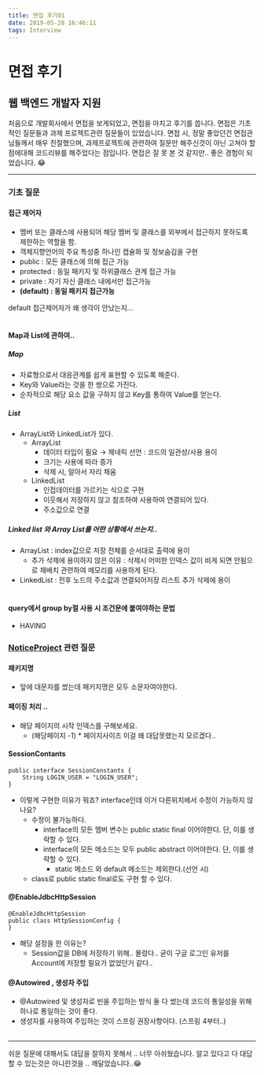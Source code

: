 ```yaml
---
title: 면접 후기01
date: 2019-05-28 16:46:11
tags: Interview
---
```

# 면접 후기
## 웹 백엔드 개발자 지원

처음으로 개발회사에서 면접을 보게되었고, 면접을 마치고 후기를 씁니다.
면접은 기초적인 질문들과 과제 프로젝트관련 질문들이 있었습니다.
면접 시, 정말 좋았던건 면접관님들께서 매우 친절했으며, 과제프로젝트에 관련하여 질문만 해주신것이 아닌 고쳐야 할 점에대해 코드리뷰를 해주었다는 점입니다.
면접은 잘 못 본 것 같지만.. 좋은 경험이 되었습니다. 😂

---

### 기초 질문

#### 접근 제어자
- 멤버 또는 클래스에 사용되어 해당 멤버 및 클래스를 외부에서 접근하지 못하도록 제한하는 역할을 함.
- 객체지향언어의 주요 특성중 하나인 캡슐화 및 정보숨김을 구현
- public : 모든 클래스에 의해 접근 가능
- protected : 동일 패키지 및 하위클래스 관계 접근 가능
- private : 자기 자신 클래스 내에서만 접근가능
- **(default) : 동일 패키지 접근가능**

default 접근제어자가 왜 생각이 안났는지... 
<br><br>

#### Map과 List에 관하여..
##### Map
- 자료형으로서 대응관계를 쉽게 표현할 수 있도록 해준다.
- Key와 Value라는 것을 한 쌍으로 가진다.
- 순차적으로 해당 요소 값을 구하지 않고 Key를 통하여 Value를 얻는다.

##### List
- ArrayList와 LinkedList가 있다.
    - ArrayList
        - 데이터 타입이 필요 → 제네릭 선언 : 코드의 일관성/사용 용이
        - 크기는 사용에 따라 증가
        - 삭제 시, 알아서 자리 채움
    - LinkedList
        - 인접데이터를 가르키는 식으로 구현
        - 이웃해서 저장하지 않고 참조하여 사용하여 연결되어 있다. 
        - 주소값으로 연결

##### Linked list 와 Array List를 어떤 상황에서 쓰는지..
- ArrayList : index값으로 저장 전체를 순서대로 출력에 용이
    - 추가 삭제에 용이하지 않은 이유 : 삭제시 어떠한 인덱스 값이 비게 되면 안됨으로 재배치 관련하여 메모리를 사용하게 된다. 
- LinkedList : 전후 노드의 주소값과 연결되어저장 리스트 추가 삭제에 용이
<br><br>

#### query에서 group by절 사용 시 조건문에 붙여야하는 문법
- HAVING

### [NoticeProject](https://cyr9210.github.io/2019/05/24/Project/Notice-Project/) 관련 질문

#### 패키지명
- 앞에 대문자를 썼는데 패키지명은 모두 소문자여야한다.

#### 페이징 처리 ..
- 해당 페이지의 시작 인덱스를 구해보세요.
    - (해당페이지 -1) * 페이지사이즈
이걸 왜 대답못했는지 모르겠다..

#### SessionContants
```
public interface SessionConstants {
    String LOGIN_USER = "LOGIN_USER";
}
```
- 이렇게 구현한 이유가 뭐죠? interface인데 이거 다른위치에서 수정이 가능하지 않나요?
    - 수정이 불가능하다.
        - interface의 모든 멤버 변수는 public static final 이어야한다. 단, 이를 생략할 수 있다.
        - interface의 모든 메소드는 모두 public abstract 이어야한다. 단, 이를 생략할 수 있다.
            - static 메소드 와 default 메소드는 제외한다.(선언 시)
    - class로 public static final로도 구현 할 수 있다.

#### @EnableJdbcHttpSession
```
@EnableJdbcHttpSession
public class HttpSessionConfig {
}
```
- 해당 설정을 한 이유는?
    - Session값을 DB에 저장하기 위해..
몰랐다.. 굳이 구글 로그인 유저를 Account에 저장할 필요가 없었던거 같다..

#### @Autowired , 생성자 주입
- @Autowired 및 생성자로 빈을 주입하는 방식 둘 다 썼는데 코드의 통일성을 위해 하나로 통일하는 것이 좋다.
- 생성자를 사용하여 주입하는 것이 스프링 권장사항이다. (스프링 4부터..)
<br><br>

---
쉬운 질문에 대해서도 대답을 잘하지 못해서 .. 너무 아쉬웠습니다.
알고 있다고 다 대답할 수 있는것은 아니란것을 .. 깨달았습니다..😂
